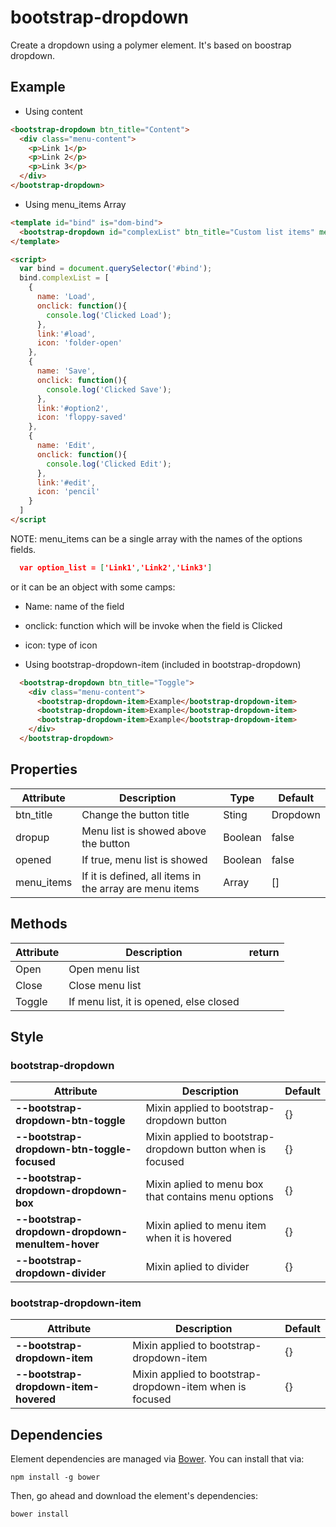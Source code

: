 # bootstrap-dropdown

Create a dropdown using a polymer element. It's based on boostrap dropdown.

## Example
* Using content

``` html
<bootstrap-dropdown btn_title="Content">
  <div class="menu-content">
    <p>Link 1</p>
    <p>Link 2</p>
    <p>Link 3</p>
  </div>
</bootstrap-dropdown>
```

* Using menu_items Array
```html
<template id="bind" is="dom-bind">
  <bootstrap-dropdown id="complexList" btn_title="Custom list items" menu_items="{{complexList}}"> </bootstrap-dropdown>
</template>

<script>
  var bind = document.querySelector('#bind');
  bind.complexList = [
    {
      name: 'Load',
      onclick: function(){
        console.log('Clicked Load');
      },
      link:'#load',
      icon: 'folder-open'
    },
    {
      name: 'Save',
      onclick: function(){
        console.log('Clicked Save');
      },
      link:'#option2',
      icon: 'floppy-saved'
    },
    {
      name: 'Edit',
      onclick: function(){
        console.log('Clicked Edit');
      },
      link:'#edit',
      icon: 'pencil'
    }
  ]
</script
```
NOTE: menu_items can be a single array with the names of the options fields.
```json
  var option_list = ['Link1','Link2','Link3']
```
  or it can be an object with some camps:

  * Name: name of the field
  * onclick: function which will be invoke when the field is Clicked
  * icon: type of icon


* Using bootstrap-dropdown-item (included in bootstrap-dropdown)

```html
  <bootstrap-dropdown btn_title="Toggle">
    <div class="menu-content">
      <bootstrap-dropdown-item>Example</bootstrap-dropdown-item>
      <bootstrap-dropdown-item>Example</bootstrap-dropdown-item>
      <bootstrap-dropdown-item>Example</bootstrap-dropdown-item>
    </div>
  </bootstrap-dropdown>
```

## Properties

| Attribute  | Description                                            | Type    | Default  |
|------------|--------------------------------------------------------|---------|----------|
| btn_title  | Change the button title                                | Sting   | Dropdown |
| dropup     | Menu list is showed above the button                   | Boolean | false    |
| opened     | If true, menu list is showed                           | Boolean | false    |
| menu_items | If it is defined, all items in the array are menu items | Array   | []       |


## Methods

| Attribute | Description                           | return |
|-----------|---------------------------------------|--------|
| Open      | Open menu list                        |        |
| Close     | Close menu list                       |        |
| Toggle    | If menu list, it is opened, else closed |        |

## Style

### bootstrap-dropdown

| Attribute                                        | Description                                                | Default |
|--------------------------------------------------|------------------------------------------------------------|---------|
| __--bootstrap-dropdown-btn-toggle__              | Mixin applied to bootstrap-dropdown button                 | {}      |
| __--bootstrap-dropdown-btn-toggle-focused__      | Mixin applied to bootstrap-dropdown button when is focused | {}      |
| __--bootstrap-dropdown-dropdown-box__            | Mixin aplied to menu box that contains menu options        | {}      |
| __--bootstrap-dropdown-dropdown-menuItem-hover__ | Mixin aplied to menu item when it is hovered               | {}      |
| __--bootstrap-dropdown-divider__                 | Mixin aplied to divider                                    | {}      |

### bootstrap-dropdown-item

| Attribute                                        | Description                                              | Default |
|--------------------------------------------------|----------------------------------------------------------|---------|
| __--bootstrap-dropdown-item__                    | Mixin applied to bootstrap-dropdown-item                 | {}      |
| __--bootstrap-dropdown-item-hovered__            | Mixin applied to bootstrap-dropdown-item when is focused | {}      |

## Dependencies

Element dependencies are managed via [Bower](http://bower.io/). You can
install that via:

    npm install -g bower

Then, go ahead and download the element's dependencies:

    bower install
